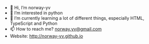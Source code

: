 - 👋 Hi, I’m norway-yv
- 👀 I’m interested in python
- 🌱 I’m currently learning a lot of different things, especially HTML, TypeScript and Python
- 📫 How to reach me? norway.yv@gmail.com
- Website: http://norway-yv.github.io
